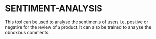 # SENTIMENT-ANALYSIS
This tool can be used to analyse the sentiments of users i.e, positive or negative for the review of a product. It can also be trained to analyse the obnoxious comments.
